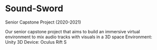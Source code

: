 # Sound-Sword
Senior Capstone Project (2020-2021)

Our senior capstone project that aims to build an immersive virtual environment to mix audio tracks with visuals in a 3D space 
Environment: Unity 3D
Device: Oculus Rift S
